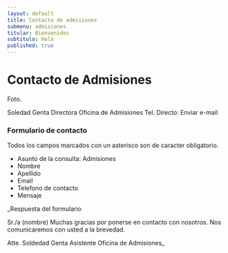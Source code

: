 ```yaml
---
layout: default
title: Contacto de admisiones
submenu: admisiones
titular: Bienvenidos
subtitulo: Hola
published: true
---
```


# Contacto de Admisiones



Foto.


Soledad Genta
Directora
Oficina de Admisiones
Tel. Directo: 
Enviar e-mail

### Formulario de contacto

Todos los campos marcados con un asterisco son de caracter obligatorio.

- Asunto de la consulta: Admisiones
- Nombre
- Apellido
- Email
- Telefono de contacto
- Mensaje


_Respuesta del formulario

Sr./a (nombre) Muchas gracias por ponerse en contacto con nosotros. Nos comunicaremos con usted a la brevedad.

Atte. 
Soldedad Genta
Asistente
Oficina de Admisiones_